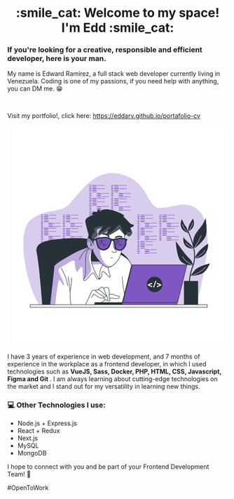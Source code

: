 <h1 align="center"> :smile_cat: Welcome to my space! I'm Edd :smile_cat: </h1>

### If you're looking for a creative, responsible and efficient developer, here is your man.
My name is Edward Ramirez, a full stack web developer currently living in Venezuela. Coding is one of my passions, if you need help with anything, you can DM me. :grin: 

</br>

Visit my portfolio!, click here: https://eddarv.github.io/portafolio-cv

<p align="center">
<img src="https://github.com/eddarv/eddarv/blob/main/coding-animate.svg" style="display: block; margin-left: auto; margin-right: auto;"/>
</p>

I have 3 years of experience in web development, and 7 months of experience in the workplace as a frontend developer, in which I used technologies such as <b> VueJS, Sass, Docker, PHP, HTML, CSS, Javascript, Figma and Git </b>. I am always learning about cutting-edge technologies on the market and I stand out for my versatility in learning new things.
</br>
### :computer: Other Technologies I use:
* Node.js + Express.js
* React + Redux
* Next.js
* MySQL
* MongoDB

I hope to connect with you and be part of your Frontend Development Team! 🤝

#OpenToWork
